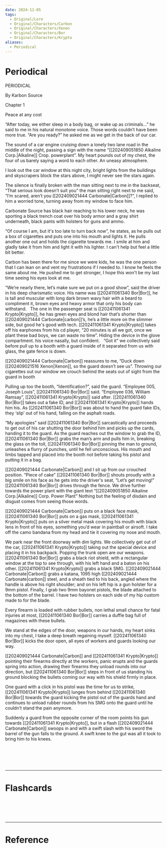 ```yaml
---
date: 2024-11-05
tags:
  - Original/Lore
  - Original/Characters/Carbon
  - Original/Characters/Xenon
  - Original/Characters/Bor
  - Original/Characters/Krypto
aliases:
  - Periodical
---
```

# Periodical
PERIODICAL

  

By Karbon Source

  
  
  
  
  

Chapter 1

Peace at any cost

  
  
  

“After today, we either sleep in a body bag, or wake up as criminals...” he said to me in his natural monotone voice. Those words couldn’t have been more true. “Are you ready?” he asked me as we get in the back of our car. 

The sound of a car engine cruising down a lonely two lane road in the middle of the night, passing a sign with the name “[[202409051850 Alkaline Corp.|Alkaline]] Crop. powerplant”. My heart pounds out of my chest, the four of us barely saying a word to each other. An uneasy atmosphere.

I look out the car window at this night city, bright lights from the buildings and skyscrapers block the stars above, I might never see the stars again.

The silence is finally broken with the man sitting next to me in the backseat, “That serious look doesn’t suit you” the man sitting right next to me said, “I’m scared, aren’t you [[202409021444 Carbonate|Carbon]]?”, I replied to him a worried tone, turning away from my window to face him.

Carbonate Source has black hair reaching to his lower neck, he was sporting a black trench coat over his body armor and a gray shirt underneath, black pants with holsters for guns and ammo.

“Of course I am, but it's too late to turn back now”, he states, as he pulls out a box of cigarettes and puts one into his mouth and lights it. He pulls another one out and holds the cigarette towards me. I smile at him and gladly take it from him and light it with his lighter. I can't help but feel a little bit better.

Carbon has been there for me since we were kids, he was the one person that I can lean on and vent my frustrations if I needed to. I know he feels the same about me. He pushed me to get stronger, I hope this won't be my last time seeing his eyes look at me.

“We’re nearly there, let’s make sure we put on a good show”, said the driver in his deep charismatic voice. His name was [[202411061340 Bor|Bor]], he is tall and muscular with long dark brown wavy hair with a beard to compliment it, brown eyes and heavy armor that only his body can withstand.
 
The one in the passenger seat is [[202411061341 Krypto|Krypto]], he has green eyes and blond hair that’s shorter than [[202409021444 Carbonate|carbon]]’s, he’s a little more on the slimmer side, but good he's good with tech. [[202411061341 Krypto|Krypto]] takes off his earphones from his cd player, “20 minutes is all we got, once we plant these bad boys, we can waste no time”. Hiding the device in the glove compartment. his voice nasally, but confident. 
 
“Got it” we collectively said before pull up to a booth with a guard inside of it separated from us with glass, the gate fence is down. 
  
[[202409021444 Carbonate|Carbon]] reassures to me, “Duck down [[202409021516 Xenon|Xenon]], so the guard doesn’t see us”. Throwing our cigarettes out our window we crouch behind the seats out of sight from the guard in booth
  
Pulling up too the booth, “Identification?”, said the guard. “Employee 005, Joseph Louis”, [[202411061340 Bor|Bor]] said. “Employee 036, William Ramsay”, [[202411061341 Krypto|Krypto]] said after. [[202411061340 Bor|Bor]] takes out a fake ID, and [[202411061341 Krypto|Krypto]] hands him his. As [[202411061340 Bor|Bor]] was about to hand the guard fake IDs, they ‘slip’ out of his hand, falling on the asphalt roads. 
  
“My apologies” said [[202411061340 Bor|Bor]] sarcastically and proceeds to get out of his car shutting the door behind him and picks up the cards, handing it to the guard. As the guard reaches out the window to grab the ID, [[202411061340 Bor|Bor]] grabs the man’s arm and pulls him in, breaking the glass on the toll, [[202411061340 Bor|Bor]] pinning the man to ground, unleashes a flurry of punches, until he fell unconscious. His mouth and limbs tapped and placed into the booth not before taking his pistol and putting it in a bag. 
  
[[202409021444 Carbonate|Carbon]] and I sit up from our crouched position. “Piece of cake” [[202411061340 Bor|Bor]] shouts proudly with a big smile on his face as he gets into the driver's seat, “Let’s get moving!” [[202411061340 Bor|Bor]] drives through the fence. We drive further towards the power plant with the giant text “[[202409051850 Alkaline Corp.|Alkaline]] Corp. Power Plant” Nothing but the feeling of disdain and disgust comes from seeing those words.
   
[[202409021444 Carbonate|Carbon]] puts on a black face mask, [[202411061340 Bor|Bor]] puts on a gas mask, [[202411061341 Krypto|Krypto]] puts on a silver metal mask  covering his mouth with black lens in front of his eyes, something you’d wear in paintball or airsoft. I take off the camo bandana from my head and tie it covering my nose and mouth. 
   
We park near the front doorway with dim lights. We collectively get out of the car, [[202411061341 Krypto|Krypto]] taking out the special device and placing it in his backpack. Popping the trunk open are our weapons. [[202411061340 Bor|Bor]] grabs a black riot shield, with a rectangular window at the top to see through, with his left hand and a baton on his other. [[202411061341 Krypto|Krypto]] grabs a black SMG. [[202409021444 Carbonate|Carbon]] grabs a katana, 1095 high [[202409021444 Carbonate|carbon]] steel, and a sheath tied to his back, angled where the handle is above his right shoulder; and on his left hip is a gun holster for a 9mm pistol. Finally, I grab two 9mm bayonet pistols, the blade attached to the bottom of the barrel. I have two holsters on each side of my hip custom made to for the blade. 
   
Every firearm is loaded with rubber bullets, non lethal small chance for fatal injuries at most, [[202411061340 Bor|Bor]] carries a duffle bag full of magazines with these bullets. 
   
We stand at the edges of the door, weapons in our hands, my heart sinks into my chest, I take a deep breath regaining myself. [[202411061340 Bor|Bor]] kicks the door open, all eyes of workers and guards looking our way. 
   
[[202409021444 Carbonate|Carbon]] and [[202411061341 Krypto|Krypto]] pointing their firearms directly at the workers, panic erupts and the guards spring into action, drawing their firearms they unload rounds into our direction, but [[202411061340 Bor|Bor]] steps in front of us standing his ground blocking the bullets coming our way with his shield firmly in place. 
   
One guard with a click in his pistol was the time for us to strike, [[202411061341 Krypto|Krypto]] lunges from behind [[202411061340 Bor|Bor]] towards the guard kicking the pistol out of the guards hand and continues to unload rubber rounds from his SMG onto the guard until he couldn’t stand the pain anymore. 
   
Suddenly a guard from the opposite corner of the room points his gun towards [[202411061341 Krypto|Krypto]], but in a flash [[202409021444 Carbonate|Carbon]] swoops in and with a swift slash with his sword the barrel of the gun falls to the ground. A swift knee to the gut was all it took to bring him to his knees. 



# ‌
---
# Flashcards


# ‌
---
# Reference

